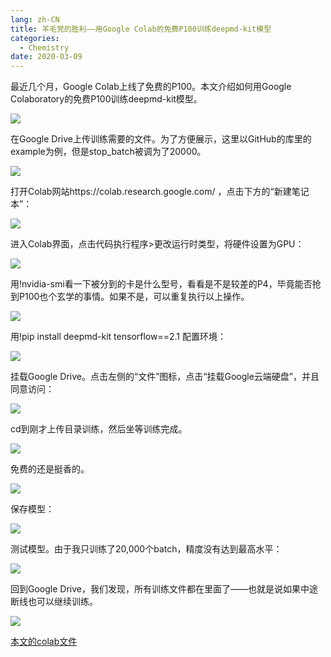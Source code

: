 ```yaml
---
lang: zh-CN
title: 羊毛党的胜利——用Google Colab的免费P100训练deepmd-kit模型
categories:
  - Chemistry
date: 2020-03-09
---
```

最近几个月，Google Colab上线了免费的P100。本文介绍如何用Google Colaboratory的免费P100训练deepmd-kit模型。

![](https://images.weserv.nl/?url=drive.google.com/uc?id=1lYBrGK5nEJdi8PMmmaTMPtMzgPj4lmBh)

在Google Drive上传训练需要的文件。为了方便展示，这里以GitHub的库里的example为例，但是stop_batch被调为了20000。

![](https://images.weserv.nl/?url=drive.google.com/uc?id=1lTf38Zm1FT7ruXNuUNJ4RAYOzdG0FN1u)

打开Colab网站https://colab.research.google.com/ ，点击下方的“新建笔记本”：

![](https://images.weserv.nl/?url=drive.google.com/uc?id=1lTf38Zm1FT7ruXNuUNJ4RAYOzdG0FN1u)

进入Colab界面，点击代码执行程序>更改运行时类型，将硬件设置为GPU：

![](https://images.weserv.nl/?url=drive.google.com/uc?id=1ezSolpIArFhNlIW28aQHImM-AKuQJCpI)

用!nvidia-smi看一下被分到的卡是什么型号，看看是不是较差的P4，毕竟能否抢到P100也个玄学的事情。如果不是，可以重复执行以上操作。

![](https://images.weserv.nl/?url=drive.google.com/uc?id=1znfGlsO6Y25O00AwF8hqRzM2JKrj2qmz)

用!pip install deepmd-kit tensorflow==2.1 配置环境：

![](https://images.weserv.nl/?url=drive.google.com/uc?id=1sHgdDq_bl1Fyk5-tsUVL-PEYvJi6koFd)

挂载Google Drive。点击左侧的“文件”图标，点击“挂载Google云端硬盘”，并且同意访问：

![](https://images.weserv.nl/?url=drive.google.com/uc?id=1tRa2ZW1ByVHgM1VFWSl3ym8jq9AeQ9de)

cd到刚才上传目录训练，然后坐等训练完成。

![](https://images.weserv.nl/?url=drive.google.com/uc?id=1vMGoBQGVPrTF6yWcJ19nT4evClt9fANH)

免费的还是挺香的。

![](https://images.weserv.nl/?url=drive.google.com/uc?id=1quUP685tzfjiZui7Sbx9A7BarW75yx9G)

保存模型：

![](https://images.weserv.nl/?url=drive.google.com/uc?id=1amPAy7Fa9BqoZikb55CLT2vqwwfDbz3I)

测试模型。由于我只训练了20,000个batch，精度没有达到最高水平：

![](https://images.weserv.nl/?url=drive.google.com/uc?id=1JgD5mkUl6KxrhgurfZls52DcFXwt6-SX)

回到Google Drive，我们发现，所有训练文件都在里面了——也就是说如果中途断线也可以继续训练。

![](https://images.weserv.nl/?url=drive.google.com/uc?id=1c_SbEpW0pOK2BnJ0eQjrW84Tqs9rGexI)

[本文的colab文件](https://colab.research.google.com/drive/1afUT0ckcY57QfPskJdBESnIeHkljRPlS)
